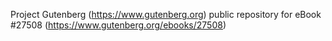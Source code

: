 Project Gutenberg (https://www.gutenberg.org) public repository for eBook #27508 (https://www.gutenberg.org/ebooks/27508)
